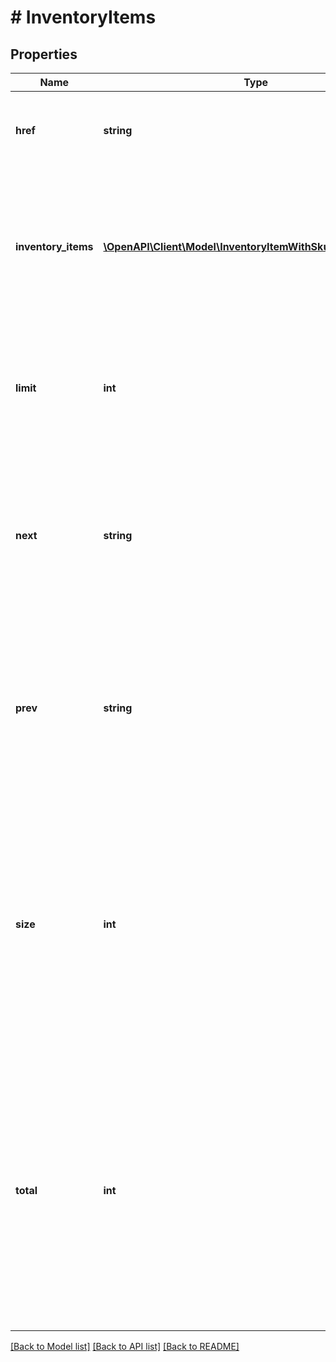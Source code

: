 # # InventoryItems

## Properties

Name | Type | Description | Notes
------------ | ------------- | ------------- | -------------
**href** | **string** | This is the URL to the current page of inventory items. | [optional] 
**inventory_items** | [**\OpenAPI\Client\Model\InventoryItemWithSkuLocaleGroupid[]**](InventoryItemWithSkuLocaleGroupid.md) | This container is an array of one or more inventory items, with detailed information on each inventory item. | [optional] 
**limit** | **int** | This integer value is the number of inventory items that will be displayed on each results page. | [optional] 
**next** | **string** | This is the URL to the next page of inventory items. This field will only be returned if there are additional inventory items to view. | [optional] 
**prev** | **string** | This is the URL to the previous page of inventory items. This field will only be returned if there are previous inventory items to view. | [optional] 
**size** | **int** | This integer value indicates the total number of pages of results that are available. This number will depend on the total number of inventory items available for viewing, and on the limit value. | [optional] 
**total** | **int** | This integer value is the total number of inventory items that exist for the seller&#39;s account. Based on this number and on the limit value, the seller may have to toggle through multiple pages to view all inventory items. | [optional] 

[[Back to Model list]](../../README.md#documentation-for-models) [[Back to API list]](../../README.md#documentation-for-api-endpoints) [[Back to README]](../../README.md)


